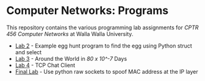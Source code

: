# Computer Networks: Programs

This repository contains the various programming lab assignments for *CPTR 456 Computer Networks* at Walla Walla University.

* [Lab 2](Lab2) - Example egg hunt program to find the egg using Python struct and select
* [Lab 3](Lab3) - Around the World in *80 x 10^-7* Days
* [Lab 4](Lab4) - TCP Chat Client 
* [Final Lab](Final%20Lab) - Use python raw sockets to spoof MAC address at the IP layer 
